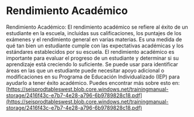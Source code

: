 # Rendimiento Académico
Rendimiento Académico: El rendimiento académico se refiere al éxito de un estudiante en la escuela, incluidas sus calificaciones, los puntajes de los exámenes y el rendimiento general en varias materias. Es una medida de qué tan bien un estudiante cumple con las expectativas académicas y los estándares establecidos por su escuela. El rendimiento académico es importante para evaluar el progreso de un estudiante y determinar si su aprendizaje está creciendo lo suficiente. Se puede usar para identificar áreas en las que un estudiante puede necesitar apoyo adicional o modificaciones en su Programa de Educación Individualizado (IEP) para ayudarlo a tener éxito académico.
Puedes encontrar más sobre esto en: [https://seisprodtableswest.blob.core.windows.net/trainingmanual-storage/2416f43c-e7b7-4e28-a796-6b9789828c18.pdf](https://seisprodtableswest.blob.core.windows.net/trainingmanual-storage/2416f43c-e7b7-4e28-a796-6b9789828c18.pdf)